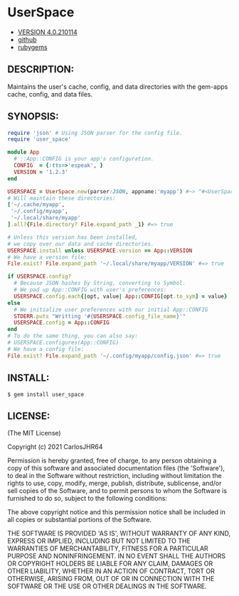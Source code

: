 # UserSpace

* [VERSION 4.0.210114](https://github.com/carlosjhr64/user_space/releases)
* [github](https://www.github.com/carlosjhr64/user_space)
* [rubygems](https://rubygems.org/gems/user_space)

## DESCRIPTION:

Maintains the user's cache, config, and data directories
with the gem-apps cache, config, and data files.

## SYNOPSIS:

```ruby
require 'json' # Using JSON parser for the config file.
require 'user_space'

module App
  # ::App::CONFIG is your app's configuration.
  CONFIG  = {:tts=>'espeak', }
  VERSION = '1.2.3'
end

USERSPACE = UserSpace.new(parser:JSON, appname:'myapp') #~> ^#<UserSpace:
# Will maintain these directories:
['~/.cache/myapp',
 '~/.config/myapp',
 '~/.local/share/myapp'
].all?{File.directory? File.expand_path _1} #=> true

# Unless this version has been installed,
# we copy over our data and cache directories.
USERSPACE.install unless USERSPACE.version == App::VERSION
# We have a version file:
File.exist? File.expand_path '~/.local/share/myapp/VERSION' #=> true

if USERSPACE.config?
  # Because JSON hashes by String, converting to Symbol.
  # We pad up App::CONFIG with user's preferences:
  USERSPACE.config.each{|opt, value| App::CONFIG[opt.to_sym] = value}
else
  # We initialize user preferences with our initial App::CONFIG
  STDERR.puts "Writting '#{USERSPACE.config_file_name}'"
  USERSPACE.config = App::CONFIG
end
# To do the same thing, you can also say:
# USERSPACE.configures(App::CONFIG)
# We have a config file:
File.exist? File.expand_path '~/.config/myapp/config.json' #=> true
```

## INSTALL:

```shell
$ gem install user_space
```

## LICENSE:

(The MIT License)

Copyright (c) 2021 CarlosJHR64

Permission is hereby granted, free of charge, to any person obtaining
a copy of this software and associated documentation files (the
'Software'), to deal in the Software without restriction, including
without limitation the rights to use, copy, modify, merge, publish,
distribute, sublicense, and/or sell copies of the Software, and to
permit persons to whom the Software is furnished to do so, subject to
the following conditions:

The above copyright notice and this permission notice shall be
included in all copies or substantial portions of the Software.

THE SOFTWARE IS PROVIDED 'AS IS', WITHOUT WARRANTY OF ANY KIND,
EXPRESS OR IMPLIED, INCLUDING BUT NOT LIMITED TO THE WARRANTIES OF
MERCHANTABILITY, FITNESS FOR A PARTICULAR PURPOSE AND NONINFRINGEMENT.
IN NO EVENT SHALL THE AUTHORS OR COPYRIGHT HOLDERS BE LIABLE FOR ANY
CLAIM, DAMAGES OR OTHER LIABILITY, WHETHER IN AN ACTION OF CONTRACT,
TORT OR OTHERWISE, ARISING FROM, OUT OF OR IN CONNECTION WITH THE
SOFTWARE OR THE USE OR OTHER DEALINGS IN THE SOFTWARE.
